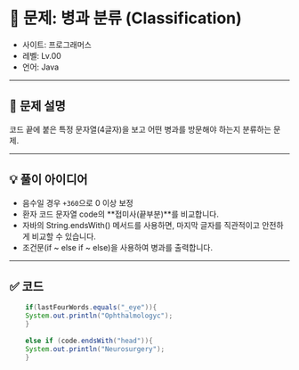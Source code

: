 # 🧮 문제: 병과 분류 (Classification)

- 사이트: 프로그래머스
- 레벨: Lv.00
- 언어: Java

---

## 📌 문제 설명

코드 끝에 붙은 특정 문자열(4글자)을 보고 어떤 병과를 방문해야 하는지 분류하는 문제.


---

## 💡 풀이 아이디어

- 음수일 경우 `+360`으로 0 이상 보정
- 환자 코드 문자열 code의 **접미사(끝부분)**를 비교합니다. 
- 자바의 String.endsWith() 메서드를 사용하면, 마지막 글자를 직관적이고 안전하게 비교할 수 있습니다. 
- 조건문(if ~ else if ~ else)을 사용하여 병과를 출력합니다.

---

## ✅ 코드

```java
    if(lastFourWords.equals("_eye")){
    System.out.println("Ophthalmologyc");
    } 
    
    else if (code.endsWith("head")){
    System.out.println("Neurosurgery");
    }
```
